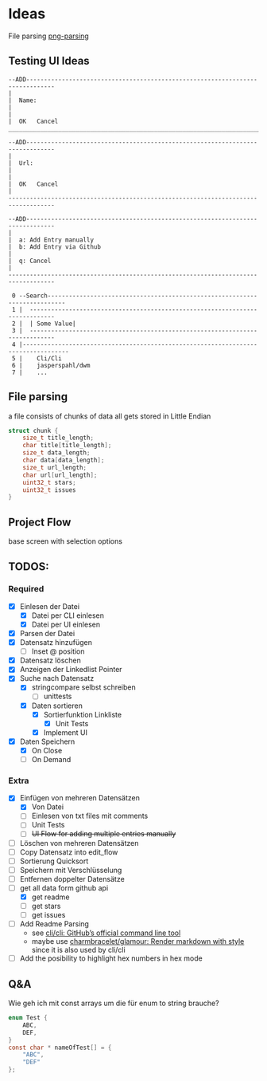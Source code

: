 # Ideas

File parsing [png-parsing]

[png-parsing]: [https://www.youtube.com/watch?v=M9ZwuIv3xz8]

## Testing UI Ideas

```
--ADD------------------------------------------------------------------------------
|  
|  Name: 
|
|
|  OK   Cancel
___________________________________________________________________________________

--ADD------------------------------------------------------------------------------
|  
|  Url: 
|
|
|  OK   Cancel
|
-----------------------------------------------------------------------------------

--ADD------------------------------------------------------------------------------
|  
|  a: Add Entry manually
|  b: Add Entry via Github
|
|  q: Cancel
| 
-----------------------------------------------------------------------------------

 0 --Search---------------------------------------------------------------------------
 1 |  -----------------------------------------------------------------------------
 2 |  | Some Value|
 3 |  -----------------------------------------------------------------------------
 4 |-----------------------------------------------------------------------------------
 5 |    Cli/Cli
 6 |    jasperspahl/dwm
 7 |    ...
```

## File parsing

a file consists of chunks of data all gets stored in Little Endian

```c
struct chunk {
    size_t title_length;
    char title[title_length];
    size_t data_length;
    char data[data_length];
    size_t url_length;
    char url[url_length];
    uint32_t stars;
    uint32_t issues
}
```

## Project Flow

base screen with selection options

## TODOS:

### Required

- [x] Einlesen der Datei
    - [x] Datei per CLI einlesen
    - [x] Datei per UI einlesen
- [x] Parsen der Datei
- [x] Datensatz hinzufügen
    - [ ] Inset @ position
- [x] Datensatz löschen
- [x] Anzeigen der Linkedlist Pointer
- [x] Suche nach Datensatz
    - [x] stringcompare selbst schreiben
        - [ ] unittests
    - [x] Daten sortieren
        - [x] Sortierfunktion Linkliste
            - [x] Unit Tests
        - [x] Implement UI
- [x] Daten Speichern
    - [x] On Close
    - [ ] On Demand

### Extra

- [x] Einfügen von mehreren Datensätzen
    - [x] Von Datei
    - [ ] Einlesen von txt files mit comments
    - [ ] Unit Tests
    - [ ] ~~UI Flow for adding multiple entries manually~~
- [ ] Löschen von mehreren Datensätzen
- [ ] Copy Datensatz into edit_flow
- [ ] Sortierung Quicksort
- [ ] Speichern mit Verschlüsselung
- [ ] Entfernen doppelter Datensätze
- [ ] get all data form github api
    - [x] get readme
    - [ ] get stars
    - [ ] get issues
- [ ] Add Readme Parsing
    - see [cli/cli: GitHub’s official command line tool](https://github.com/cli/cli)
    - maybe use [charmbracelet/glamour: Render markdown with style](https://github.com/charmbracelet/glamour) since it
      is also used by cli/cli
- [ ] Add the posibility to highlight hex numbers in hex mode

## Q&A

Wie geh ich mit const arrays um die für enum to string brauche?

```c
enum Test {
    ABC,
    DEF,
}
const char * nameOfTest[] = {
    "ABC",
    "DEF"
};
```
